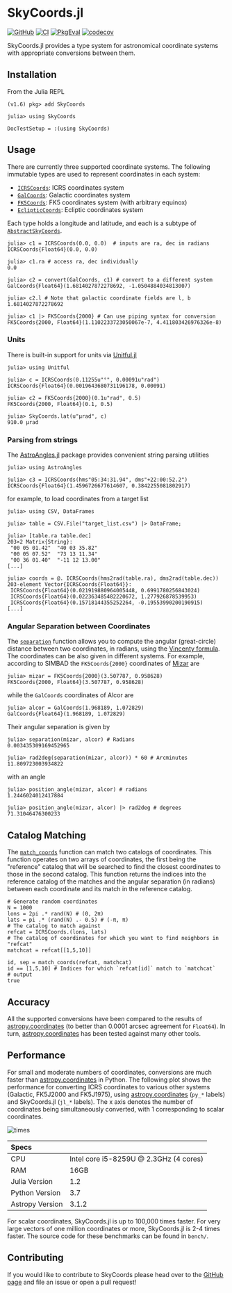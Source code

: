 # SkyCoords.jl

[![GitHub](https://img.shields.io/badge/Code-GitHub-black.svg)](https://github.com/JuliaAstro/SkyCoords.jl)
[![CI](https://github.com/JuliaAstro/SkyCoords.jl/actions/workflows/ci.yml/badge.svg)](https://github.com/JuliaAstro/SkyCoords.jl/actions/workflows/ci.yml)
[![PkgEval](https://juliaci.github.io/NanosoldierReports/pkgeval_badges/S/SkyCoords.svg)](https://juliaci.github.io/NanosoldierReports/pkgeval_badges/report.html)
[![codecov](https://codecov.io/gh/JuliaAstro/SkyCoords.jl/graph/badge.svg?token=0WIe7bWYFj)](https://codecov.io/gh/JuliaAstro/SkyCoords.jl)

SkyCoords.jl provides a type system for astronomical coordinate systems with appropriate conversions between them.

## Installation
From the Julia REPL

```julia-repl
(v1.6) pkg> add SkyCoords

julia> using SkyCoords
```

```@meta
DocTestSetup = :(using SkyCoords)
```

## Usage


There are currently three supported coordinate systems. The following
immutable types are used to represent coordinates in each system:

- [`ICRSCoords`](@ref): ICRS coordinates system
- [`GalCoords`](@ref): Galactic coordinates system
- [`FK5Coords`](@ref): FK5 coordinates system (with arbitrary equinox)
- [`EclipticCoords`](@ref): Ecliptic coordinates system

Each type holds a longitude and latitude, and each is a subtype of
[`AbstractSkyCoords`](@ref).

```jldoctest
julia> c1 = ICRSCoords(0.0, 0.0)  # inputs are ra, dec in radians
ICRSCoords{Float64}(0.0, 0.0)

julia> c1.ra # access ra, dec individually
0.0

julia> c2 = convert(GalCoords, c1) # convert to a different system
GalCoords{Float64}(1.6814027872278692, -1.0504884034813007)

julia> c2.l # Note that galactic coordinate fields are l, b
1.6814027872278692

julia> c1 |> FK5Coords{2000} # Can use piping syntax for conversion
FK5Coords{2000, Float64}(1.1102233723050067e-7, 4.411803426976326e-8)
```
### Units

There is built-in support for units via [Unitful.jl](https://github.com/PainterQubits/Unitful.jl)

```jldoctest unitangles
julia> using Unitful

julia> c = ICRSCoords(0.11255u"°", 0.00091u"rad")
ICRSCoords{Float64}(0.0019643680731196178, 0.00091)

julia> c2 = FK5Coords{2000}(0.1u"rad", 0.5)
FK5Coords{2000, Float64}(0.1, 0.5)

julia> SkyCoords.lat(u"μrad", c)
910.0 μrad
```

### Parsing from strings

The [AstroAngles.jl](https://github.com/JuliaAstro/AstroAngles.jl) package provides convenient string parsing utilities

```jldoctest astroangles
julia> using AstroAngles

julia> c3 = ICRSCoords(hms"05:34:31.94", dms"+22:00:52.2")
ICRSCoords{Float64}(1.4596726677614607, 0.3842255081802917)
```

for example, to load coordinates from a target list

```julia-repl
julia> using CSV, DataFrames

julia> table = CSV.File("target_list.csv") |> DataFrame;

julia> [table.ra table.dec]
203×2 Matrix{String}:
 "00 05 01.42"  "40 03 35.82"
 "00 05 07.52"  "73 13 11.34"
 "00 36 01.40"  "-11 12 13.00"
[...]

julia> coords = @. ICRSCoords(hms2rad(table.ra), dms2rad(table.dec))
203-element Vector{ICRSCoords{Float64}}:
 ICRSCoords{Float64}(0.021919880964005448, 0.6991780256843024)
 ICRSCoords{Float64}(0.022363485482220672, 1.277926878539953)
 ICRSCoords{Float64}(0.15718144355252264, -0.19553990200190915)
[...]
```

### Angular Separation between Coordinates

The [`separation`](@ref) function allows you to compute the angular (great-circle)
distance between two coordinates, in radians, using
the [Vincenty formula](http://en.wikipedia.org/wiki/Great-circle_distance).  The
coordinates can be also given in different systems.  For example, according to
SIMBAD the `FK5Coords{2000}` coordinates
of [Mizar](http://simbad.u-strasbg.fr/simbad/sim-id?Ident=MIZAR) are

```jldoctest sep
julia> mizar = FK5Coords{2000}(3.507787, 0.958628)
FK5Coords{2000, Float64}(3.507787, 0.958628)
```

while the `GalCoords` coordinates of Alcor are

```jldoctest sep
julia> alcor = GalCoords(1.968189, 1.072829)
GalCoords{Float64}(1.968189, 1.072829)
```

Their angular separation is given by

```jldoctest sep
julia> separation(mizar, alcor) # Radians
0.003435309169452965

julia> rad2deg(separation(mizar, alcor)) * 60 # Arcminutes
11.809723003934822
```

with an angle

```jldoctest sep
julia> position_angle(mizar, alcor) # radians
1.2446024012417884

julia> position_angle(mizar, alcor) |> rad2deg # degrees
71.31046476300233

```

## Catalog Matching

The [`match_coords`](@ref) function can match two catalogs of coordinates. This function operates on two arrays of coordinates, the first being the "reference" catalog that will be searched to find the closest coordinates to those in the second catalog. This function returns the indices into the reference catalog of the matches and the angular separation (in radians) between each coordinate and its match in the reference catalog.

```jldoctest matching
# Generate random coordinates
N = 1000
lons = 2pi .* rand(N) # (0, 2π)
lats = pi .* (rand(N) .- 0.5) # (-π, π)
# The catalog to match against
refcat = ICRSCoords.(lons, lats)
# The catalog of coordinates for which you want to find neighbors in "refcat"
matchcat = refcat[[1,5,10]]

id, sep = match_coords(refcat, matchcat)
id == [1,5,10] # Indices for which `refcat[id]` match to `matchcat`
# output
true
```

## Accuracy

All the supported conversions have been compared to the results of
[astropy.coordinates](https://docs.astropy.org/en/stable/coordinates/) (to better than 0.0001 arcsec agreement for `Float64`).
In turn, [astropy.coordinates](https://docs.astropy.org/en/stable/coordinates/) has been tested against many other tools.

## Performance

For small and moderate numbers of coordinates, conversions are much
faster than [astropy.coordinates](https://docs.astropy.org/en/stable/coordinates/) in Python. The following plot shows the
performance for converting ICRS coordinates to various other systems
(Galactic, FK5J2000 and FK5J1975), using [astropy.coordinates](https://docs.astropy.org/en/stable/coordinates/) (`py_*`
labels) and SkyCoords.jl (`jl_*` labels). The x axis denotes the
number of coordinates being simultaneously converted, with 1
corresponding to scalar coordinates.

![times](assets/bench.png)

| Specs           |                                        |
|:----------------|:---------------------------------------|
| CPU             | Intel core i5-8259U @ 2.3GHz (4 cores) |
| RAM             | 16GB                                   |
| Julia Version   | 1.2                                    |
| Python Version  | 3.7                                    |
| Astropy Version | 3.1.2                                  |

For scalar coordinates, SkyCoords.jl is up to 100,000 times
faster. For very large vectors of one million coordinates or more,
SkyCoords.jl is 2-4 times faster.  The source code for these
benchmarks can be found in `bench/`.

## Contributing

If you would like to contribute to SkyCoords please head over to the [GitHub page](https://github.com/juliaastro/skycoords.jl) and file an issue or open a pull request!
